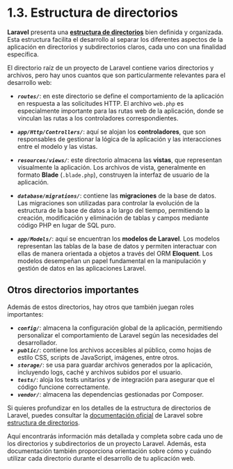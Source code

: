 # 1.3. Estructura de directorios

**Laravel** presenta una [**estructura de directorios**](https://laravel.com/docs/structure) bien definida y organizada. Esta estructura facilita el desarrollo al separar los diferentes aspectos de la aplicación en directorios y subdirectorios claros, cada uno con una finalidad específica.

El directorio raíz de un proyecto de Laravel contiene varios directorios y archivos, pero hay unos cuantos que son particularmente relevantes para el desarrollo web:

- ***`routes/`***: en este directorio se define el comportamiento de la aplicación en respuesta a las solicitudes HTTP. El archivo `web.php` es especialmente importante para las rutas web de la aplicación, donde se vinculan las rutas a los controladores correspondientes.

- ***`app/Http/Controllers/`***: aquí se alojan los **controladores**, que son responsables de gestionar la lógica de la aplicación y las interacciones entre el modelo y las vistas.

- ***`resources/views/`***: este directorio almacena las **vistas**, que representan visualmente la aplicación. Los archivos de vista, generalmente en formato **Blade** (`.blade.php`), construyen la interfaz de usuario de la aplicación.

- ***`database/migrations/`***: contiene las **migraciones** de la base de datos. Las migraciones son utilizadas para controlar la evolución de la estructura de la base de datos a lo largo del tiempo, permitiendo la creación, modificación y eliminación de tablas y campos mediante código PHP en lugar de SQL puro.

- ***`app/Models/`***: aquí se encuentran los **modelos de Laravel**. Los modelos representan las tablas de la base de datos y permiten interactuar con ellas de manera orientada a objetos a través del ORM **Eloquent**. Los modelos desempeñan un papel fundamental en la manipulación y gestión de datos en las aplicaciones Laravel.

## Otros directorios importantes

Además de estos directorios, hay otros que también juegan roles importantes:

- ***`config/`***: almacena la configuración global de la aplicación, permitiendo personalizar el comportamiento de Laravel según las necesidades del desarrollador.  
- ***`public/`***: contiene los archivos accesibles al público, como hojas de estilo CSS, scripts de JavaScript, imágenes, entre otros.  
- ***`storage/`***: se usa para guardar archivos generados por la aplicación, incluyendo logs, caché y archivos subidos por el usuario.  
- ***`tests/`***: aloja los tests unitarios y de integración para asegurar que el código funcione correctamente.  
- ***`vendor/`***: almacena las dependencias gestionadas por Composer.

Si quieres profundizar en los detalles de la estructura de directorios de Laravel, puedes consultar la [documentación oficial](https://laravel.com/docs/) de Laravel sobre [estructura de directorios](https://laravel.com/docs/structure).  

Aquí encontrarás información más detallada y completa sobre cada uno de los directorios y subdirectorios de un proyecto Laravel. Además, esta documentación también proporciona orientación sobre cómo y cuándo utilizar cada directorio durante el desarrollo de tu aplicación web.
